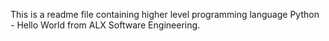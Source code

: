 This is a readme file  containing higher level programming language Python - Hello World from ALX Software Engineering.

